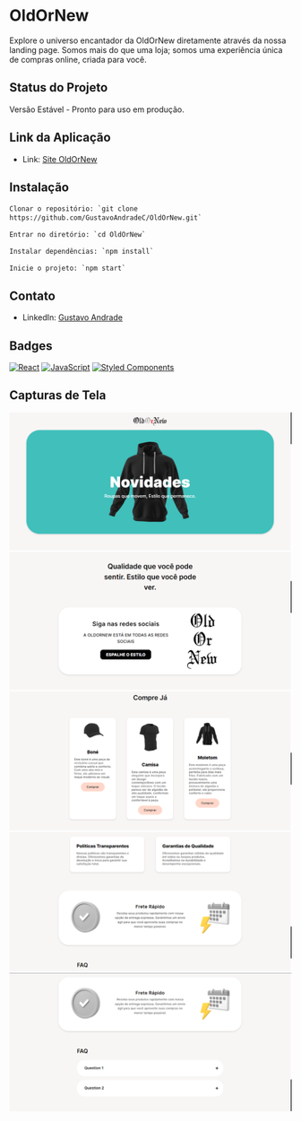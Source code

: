 # OldOrNew

Explore o universo encantador da OldOrNew diretamente através da nossa landing page. Somos mais do que uma loja; somos uma experiência única de compras online, criada para você.

## Status do Projeto

Versão Estável - Pronto para uso em produção.

## Link da Aplicação

- Link: [Site OldOrNew](https://oldornew.vercel.app)

## Instalação
```
Clonar o repositório: `git clone https://github.com/GustavoAndradeC/OldOrNew.git`
```

```
Entrar no diretório: `cd OldOrNew`
```

```
Instalar dependências: `npm install`
```

```
Inicie o projeto: `npm start`
```

## Contato

- LinkedIn: [Gustavo Andrade](https://www.linkedin.com/in/gustavoandradec/)

## Badges

[![React](https://img.shields.io/badge/react-%2320232a.svg?style=for-the-badge&logo=react&logoColor=%2361DAFB)](https://reactjs.org/)
[![JavaScript](https://img.shields.io/badge/javascript-%23323330.svg?style=for-the-badge&logo=javascript&logoColor=%23F7DF1E)](https://developer.mozilla.org/en-US/docs/Web/JavaScript)
[![Styled Components](https://img.shields.io/badge/styled--components-DB7093?style=for-the-badge&logo=styled-components&logoColor=white)](https://styled-components.com/)

## Capturas de Tela

![](/README%20Img/Div1.png)
![](/README%20Img/Div2.png)
![](/README%20Img/Div3.png)
![](/README%20Img/Div4.png)
![](/README%20Img/Div5.png)
